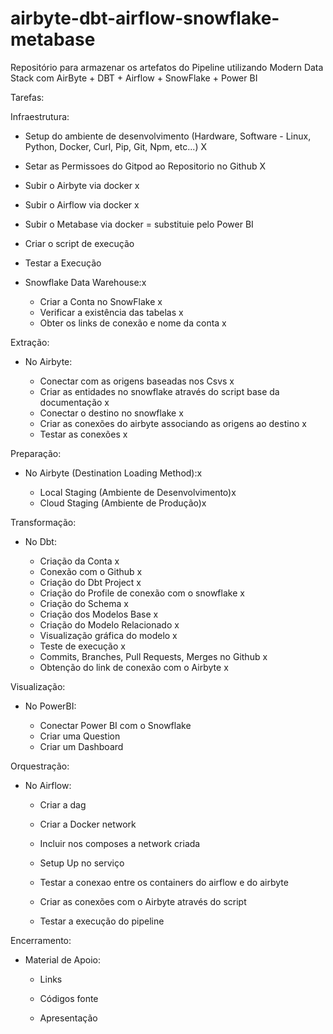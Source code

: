 # airbyte-dbt-airflow-snowflake-metabase
Repositório para armazenar os artefatos do Pipeline utilizando Modern Data Stack com AirByte + DBT + Airflow + SnowFlake + Power BI


Tarefas:

Infraestrutura:

- Setup do ambiente de desenvolvimento (Hardware, Software - Linux, Python, Docker, Curl, Pip, Git, Npm, etc...) X

- Setar as Permissoes do Gitpod ao Repositorio no Github X

- Subir o Airbyte via docker x

- Subir o Airflow via docker x

- Subir o Metabase via docker = substituie pelo Power BI

- Criar o script de execução 

- Testar a Execução 

- Snowflake Data Warehouse:x
    
    - Criar a Conta no SnowFlake x
    - Verificar a existência das tabelas x
    - Obter os links de conexão e nome da conta x


Extração:

- No Airbyte:

    - Conectar com as origens baseadas nos Csvs x
    - Criar as entidades no snowflake através do script base da documentação    x
    - Conectar o destino no snowflake x
    - Criar as conexões do airbyte associando as origens ao destino x
    - Testar as conexões x


Preparação:

- No Airbyte (Destination Loading Method):x

    - Local Staging (Ambiente de Desenvolvimento)x
    - Cloud Staging (Ambiente de Produção)x


Transformação:

- No Dbt:

    - Criação da Conta x
    - Conexão com o Github x
    - Criação do Dbt Project x
    - Criação do Profile de conexão com o snowflake x
    - Criação do Schema x
    - Criação dos Modelos Base x
    - Criação do Modelo Relacionado x
    - Visualização gráfica do modelo  x
    - Teste de execução x
    - Commits, Branches, Pull Requests, Merges no Github  x
    - Obtenção do link de conexão com o Airbyte  x


Visualização:

- No PowerBI:

    - Conectar Power BI com o Snowflake 
    - Criar uma Question  
    - Criar um Dashboard 
    


Orquestração:

- No Airflow:

    - Criar a dag  

    - Criar a Docker network

    - Incluir nos composes a network criada

    - Setup Up no serviço

    - Testar a conexao entre os containers do airflow e do airbyte

    - Criar as conexões com o Airbyte através do script  

    - Testar a execução do pipeline  


Encerramento:

- Material de Apoio:

    - Links 

    - Códigos fonte

    - Apresentação
	
